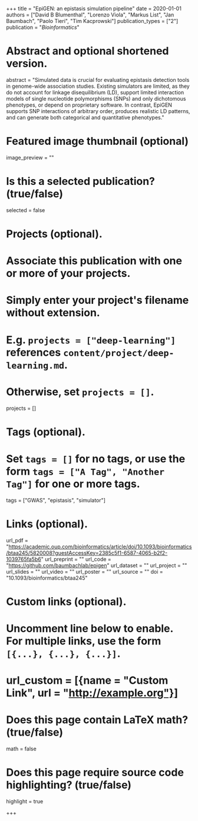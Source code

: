+++
title = "EpiGEN: an epistasis simulation pipeline"
date = 2020-01-01
authors = ["David B Blumenthal", "Lorenzo Viola", "Markus List", "Jan Baumbach", "Paolo Tieri", "Tim Kacprowski"]
publication_types = ["2"]
publication = "*Bioinformatics*"

# Abstract and optional shortened version.
abstract = "Simulated data is crucial for evaluating epistasis detection tools in genome-wide association studies. Existing simulators are limited, as they do not account for linkage disequilibrium (LD), support limited interaction models of single nucleotide polymorphisms (SNPs) and only dichotomous phenotypes, or depend on proprietary software. In contrast, EpiGEN supports SNP interactions of arbitrary order, produces realistic LD patterns, and can generate both categorical and quantitative phenotypes."

# Featured image thumbnail (optional)
image_preview = ""

# Is this a selected publication? (true/false)
selected = false

# Projects (optional).
#   Associate this publication with one or more of your projects.
#   Simply enter your project's filename without extension.
#   E.g. `projects = ["deep-learning"]` references `content/project/deep-learning.md`.
#   Otherwise, set `projects = []`.
projects = []

# Tags (optional).
#   Set `tags = []` for no tags, or use the form `tags = ["A Tag", "Another Tag"]` for one or more tags.
tags = ["GWAS", "epistasis", "simulator"]

# Links (optional).
url_pdf = "https://academic.oup.com/bioinformatics/article/doi/10.1093/bioinformatics/btaa245/5820008?guestAccessKey=2385c5f1-6587-4065-b2f2-1039765fa5b6"
url_preprint = ""
url_code = "https://github.com/baumbachlab/epigen"
url_dataset = ""
url_project = ""
url_slides = ""
url_video = ""
url_poster = ""
url_source = ""
doi = "10.1093/bioinformatics/btaa245"

# Custom links (optional).
#   Uncomment line below to enable. For multiple links, use the form `[{...}, {...}, {...}]`.
# url_custom = [{name = "Custom Link", url = "http://example.org"}]

# Does this page contain LaTeX math? (true/false)
math = false

# Does this page require source code highlighting? (true/false)
highlight = true

+++

